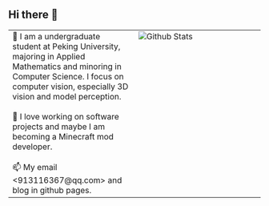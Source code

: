 ## Hi there 👋

<div align="center">
  <table>
    <tr>
      <td valign="top" width="50%">
        🔭 I am a undergraduate student at Peking University, majoring in Applied Mathematics and minoring in Computer Science. I focus on computer vision, especially 3D vision and model perception.<br><br>
        🌱 I love working on software projects and maybe I am becoming a Minecraft mod developer.<br><br>
        📫 My email <913116367@qq.com> and blog <https://leodreamer2004.github.io/> in github pages.
      </td>
      <td valign="top" width="50%">
        <img src="https://github-readme-stats.vercel.app/api?username=LeoDreamer2004&show_icons=true" alt="Github Stats">
      </td>
    </tr>
  </table>
</div>
